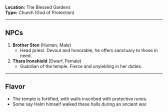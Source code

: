 **Location:** The Blessed Gardens  
**Type:** Church (God of Protection)

---

## NPCs

1. **Brother Sten** (Human, Male)
    - Head priest. Devout and honorable, he offers sanctuary to those in need.
2. **Thara Ironshield** (Dwarf, Female)
    - Guardian of the temple. Fierce and unyielding in her duties.

---

## Flavor

- The temple is fortified, with walls inscribed with protective runes.
- Some say Helm himself walked these halls during an ancient war.
